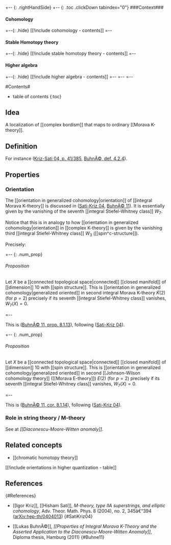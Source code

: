
+-- {: .rightHandSide}
+-- {: .toc .clickDown tabindex="0"}
###Context###
#### Cohomology
+--{: .hide}
[[!include cohomology - contents]]
=--
#### Stable Homotopy theory
+--{: .hide}
[[!include stable homotopy theory - contents]]
=--
#### Higher algebra
+--{: .hide}
[[!include higher algebra - contents]]
=--
=--
=--


#Contents#
* table of contents
{:toc}

## Idea

A localization of [[complex bordism]] that maps to ordinary [[Morava K-theory]].

## Definition

For instance ([Kriz-Sati 04, p. 41/385](#SatiKriz04), [BuhnÃ©, def. 4.2.4](#Buhne11)).

## Properties

### Orientation

The [[orientation in generalized cohomology|orientation]] of [[integral Morava K-theory]] is discussed in ([Sati-Kriz 04](#SatiKriz04), [BuhnÃ© 11](#Buhne11)). It is essentially given by the vanishing of the seventh [[integral Stiefel-Whitney class]] $W_7$. 

Notice that this is in analogy to how [[orientation in generalized cohomology|orientation]] in [[complex K-theory]] is given by the vanishing third [[integral Stiefel-Whitney class]] $W_3$ ([[spin^c-structure]]).

Precisely:

+-- {: .num_prop}
###### Proposition

Let $X$ be a [[connected topological space|connected]] [[closed manifold]] of [[dimension]] 10 with [[spin structure]]. This is [[orientation in generalized cohomology|generalized oriented]] in second integral Morava K-theory $\tilde K(2)$ (for $p = 2$) precisely if its seventh [[integral Stiefel-Whitney class]] vanishes, $W_7(X) = 0$.

=--

This is ([BuhnÃ© 11, prop. 8.1.13](#Buhne11)), following ([Sati-Kriz 04](#SatiKriz04)).

+-- {: .num_prop}
###### Proposition

Let $X$ be a [[connected topological space|connected]] [[closed manifold]] of [[dimension]] 10 with [[spin structure]]. This is [[orientation in generalized cohomology|generalized oriented]] in second [[Johnson-Wilson cohomology theory]] ([[Morava E-theory]]) $E(2)$ (for $p = 2$) precisely if its seventh [[integral Stiefel-Whitney class]] vanishes, $W_7(X) = 0$.

=--

This is ([BuhnÃ© 11, cor. 8.1.14](#Buhne11)), following ([Sati-Kriz 04](#SatiKriz04)).


### Role in string theory / M-theory

See at _[[Diaconescu-Moore-Witten anomaly]]_.


## Related concepts

* [[chromatic homotopy theory]]

[[!include orientations in higher quantization - table]]


## References
 {#References}

* [[Igor Kriz]], [[Hisham Sati]], _M-theory, type IIA superstrings, and elliptic cohomology_, Adv. Theor.
Math. Phys. 8 (2004), no. 2, 345â€“394 ([arXiv:hep-th/0404013](http://arxiv.org/abs/hep-th/0404013))
 {#SatiKriz04}

* [[Lukas BuhnÃ©]], _[[Properties of Integral Morava K-Theory and the Asserted Application to the Diaconescu-Moore-Witten Anomaly]]_, Diploma thesis, Hamburg (2011)
 {#Buhne11}

